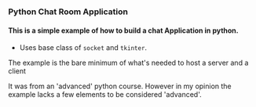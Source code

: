 ### Python Chat Room Application

#### This is a simple example of how to build a chat Application in python.

- Uses base class of ```socket``` and ```tkinter```.

The example is the bare minimum of what's needed to host a server and a client <br>

It was from an 'advanced' python course. However in my opinion the example lacks a few elements to be considered 'advanced'.
